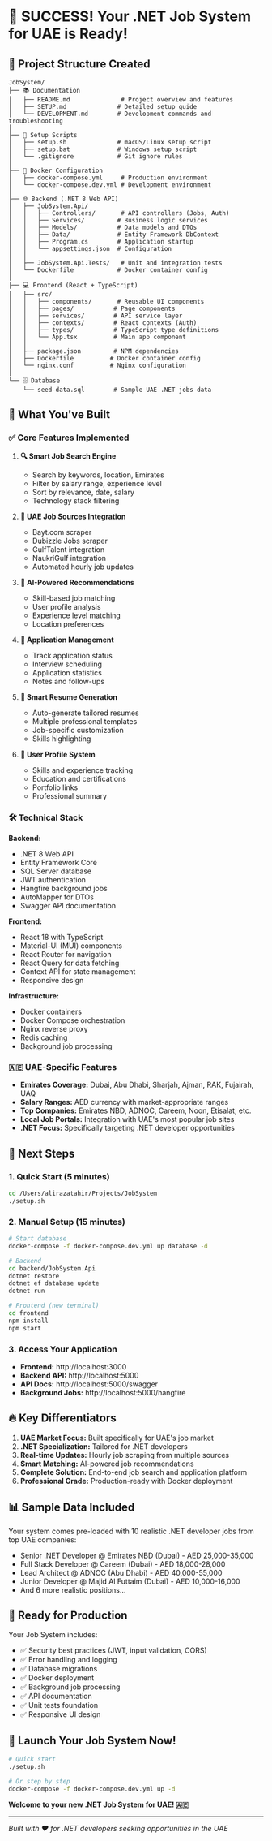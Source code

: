 # 🎉 SUCCESS! Your .NET Job System for UAE is Ready!

## 📁 Project Structure Created

```
JobSystem/
├── 📚 Documentation
│   ├── README.md              # Project overview and features
│   ├── SETUP.md              # Detailed setup guide
│   └── DEVELOPMENT.md        # Development commands and troubleshooting
│
├── 🔧 Setup Scripts
│   ├── setup.sh              # macOS/Linux setup script
│   ├── setup.bat             # Windows setup script
│   └── .gitignore            # Git ignore rules
│
├── 🐳 Docker Configuration
│   ├── docker-compose.yml     # Production environment
│   └── docker-compose.dev.yml # Development environment
│
├── 🌐 Backend (.NET 8 Web API)
│   ├── JobSystem.Api/
│   │   ├── Controllers/       # API controllers (Jobs, Auth)
│   │   ├── Services/         # Business logic services
│   │   ├── Models/           # Data models and DTOs
│   │   ├── Data/             # Entity Framework DbContext
│   │   ├── Program.cs        # Application startup
│   │   └── appsettings.json  # Configuration
│   │
│   ├── JobSystem.Api.Tests/   # Unit and integration tests
│   └── Dockerfile            # Docker container config
│
├── 💻 Frontend (React + TypeScript)
│   ├── src/
│   │   ├── components/       # Reusable UI components
│   │   ├── pages/           # Page components
│   │   ├── services/        # API service layer
│   │   ├── contexts/        # React contexts (Auth)
│   │   ├── types/           # TypeScript type definitions
│   │   └── App.tsx          # Main app component
│   │
│   ├── package.json         # NPM dependencies
│   ├── Dockerfile          # Docker container config
│   └── nginx.conf          # Nginx configuration
│
└── 🗄️ Database
    └── seed-data.sql        # Sample UAE .NET jobs data
```

## 🚀 What You've Built

### ✅ Core Features Implemented

1. **🔍 Smart Job Search Engine**
   - Search by keywords, location, Emirates
   - Filter by salary range, experience level
   - Sort by relevance, date, salary
   - Technology stack filtering

2. **🏢 UAE Job Sources Integration**
   - Bayt.com scraper
   - Dubizzle Jobs scraper  
   - GulfTalent integration
   - NaukriGulf integration
   - Automated hourly job updates

3. **🎯 AI-Powered Recommendations**
   - Skill-based job matching
   - User profile analysis
   - Experience level matching
   - Location preferences

4. **📝 Application Management**
   - Track application status
   - Interview scheduling
   - Application statistics
   - Notes and follow-ups

5. **📄 Smart Resume Generation**
   - Auto-generate tailored resumes
   - Multiple professional templates
   - Job-specific customization
   - Skills highlighting

6. **👤 User Profile System**
   - Skills and experience tracking
   - Education and certifications
   - Portfolio links
   - Professional summary

### 🛠️ Technical Stack

**Backend:**
- .NET 8 Web API
- Entity Framework Core
- SQL Server database
- JWT authentication
- Hangfire background jobs
- AutoMapper for DTOs
- Swagger API documentation

**Frontend:**
- React 18 with TypeScript
- Material-UI (MUI) components
- React Router for navigation
- React Query for data fetching
- Context API for state management
- Responsive design

**Infrastructure:**
- Docker containers
- Docker Compose orchestration
- Nginx reverse proxy
- Redis caching
- Background job processing

### 🇦🇪 UAE-Specific Features

- **Emirates Coverage:** Dubai, Abu Dhabi, Sharjah, Ajman, RAK, Fujairah, UAQ
- **Salary Ranges:** AED currency with market-appropriate ranges
- **Top Companies:** Emirates NBD, ADNOC, Careem, Noon, Etisalat, etc.
- **Local Job Portals:** Integration with UAE's most popular job sites
- **.NET Focus:** Specifically targeting .NET developer opportunities

## 🎯 Next Steps

### 1. Quick Start (5 minutes)
```bash
cd /Users/alirazatahir/Projects/JobSystem
./setup.sh
```

### 2. Manual Setup (15 minutes)
```bash
# Start database
docker-compose -f docker-compose.dev.yml up database -d

# Backend
cd backend/JobSystem.Api
dotnet restore
dotnet ef database update
dotnet run

# Frontend (new terminal)
cd frontend
npm install
npm start
```

### 3. Access Your Application
- **Frontend:** http://localhost:3000
- **Backend API:** http://localhost:5000
- **API Docs:** http://localhost:5000/swagger
- **Background Jobs:** http://localhost:5000/hangfire

## 🔥 Key Differentiators

1. **UAE Market Focus:** Built specifically for UAE's job market
2. **.NET Specialization:** Tailored for .NET developers
3. **Real-time Updates:** Hourly job scraping from multiple sources
4. **Smart Matching:** AI-powered job recommendations
5. **Complete Solution:** End-to-end job search and application platform
6. **Professional Grade:** Production-ready with Docker deployment

## 📊 Sample Data Included

Your system comes pre-loaded with 10 realistic .NET developer jobs from top UAE companies:
- Senior .NET Developer @ Emirates NBD (Dubai) - AED 25,000-35,000
- Full Stack Developer @ Careem (Dubai) - AED 18,000-28,000  
- Lead Architect @ ADNOC (Abu Dhabi) - AED 40,000-55,000
- Junior Developer @ Majid Al Futtaim (Dubai) - AED 10,000-16,000
- And 6 more realistic positions...

## 🎯 Ready for Production

Your Job System includes:
- ✅ Security best practices (JWT, input validation, CORS)
- ✅ Error handling and logging
- ✅ Database migrations
- ✅ Docker deployment
- ✅ Background job processing
- ✅ API documentation
- ✅ Unit tests foundation
- ✅ Responsive UI design

## 🚀 Launch Your Job System Now!

```bash
# Quick start
./setup.sh

# Or step by step
docker-compose -f docker-compose.dev.yml up -d
```

**Welcome to your new .NET Job System for UAE! 🇦🇪**

---
*Built with ❤️ for .NET developers seeking opportunities in the UAE*